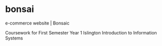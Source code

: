 # bonsai
e-commerce website | Bonsaic

Coursework for First Semester
Year 1 Islington
Introduction to Information Systems
